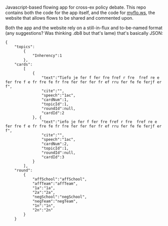 Javascript-based flowing app for cross-ex policy debate. This repo contains both the code for the app itself, and the code for [myflo.ws](http://myflo.ws), the website that allows flows to be shared and commented upon.

Both the app and the website rely on a still-in-flux and to-be-named format (any suggestions? Was thinking .db8 but that's lame) that's basically JSON:

    {
        "topics":
            {
                "Inherency":1
            },
        "cards":
            [
                {
                    "text":"Tiefo je fer f fer fre fref r fre  fref re e fer fre f e fr fre fe fr fre fer fer fer fr ef rru fer fe fe ferjf er f",
                    "cite":"",
                    "speech":"1ac",
                    "cardNum":1,
                    "topicId":1,
                    "roundId":null,
                    "cardId":2
                }, {
                    "text":"iefo je fer f fer fre fref r fre  fref re e fer fre f e fr fre fe fr fre fer fer fer fr ef rru fer fe fe ferjf er f",
                    "cite":"",
                    "speech":"1ac",
                    "cardNum":2,
                    "topicId":1,
                    "roundId":null,
                    "cardId":3
                }
            ],
        "round":
            {
                "affSchool":"affSchool",
                "affTeam":"affTeam",
                "1a":"1a",
                "2a":"2a",
                "negSchool":"negSchool",
                "negTeam":"negTeam",
                "1n":"1n",
                "2n":"2n"
            }
        }
